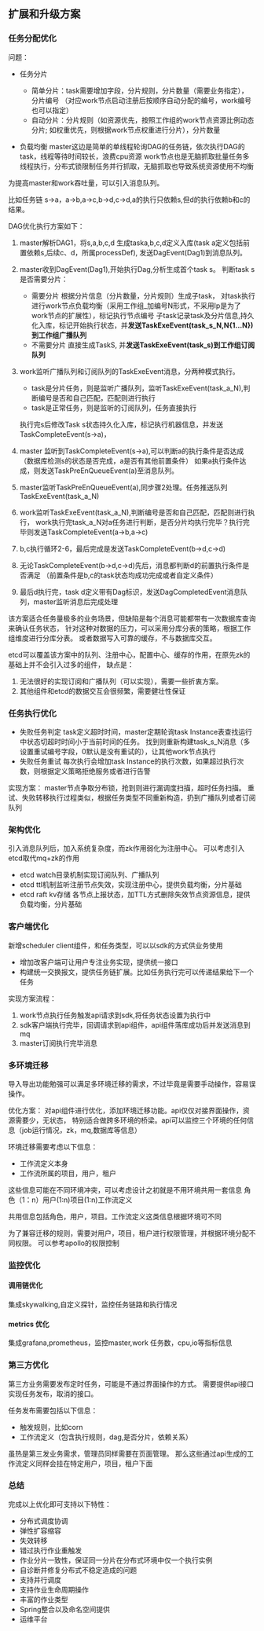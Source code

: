 ## 扩展和升级方案
### 任务分配优化
问题：
- 任务分片
  - 简单分片：task需要增加字段，分片规则，分片数量（需要业务指定），
    分片编号 （对应work节点启动注册后按顺序自动分配的编号，work编号也可以指定）
  - 自动分片：分片规则（如资源优先，按照工作组的work节点资源比例动态分片;
    如权重优先，则根据work节点权重进行分片），分片数量
  
- 负载均衡
  master这边是简单的单线程轮询DAG的任务链，依次执行DAG的task，线程等待时间较长，浪费cpu资源
  work节点也是无脑抓取批量任务多线程执行，分布式锁限制任务并行抓取，无脑抓取也导致系统资源使用不均衡

为提高master和work吞吐量，可以引入消息队列。

比如任务链 s->a，a->b,a->c,b->d,c->d,a的执行只依赖s,但d的执行依赖b和c的结果。

DAG优化执行方案如下：
1. master解析DAG1，将s,a,b,c,d 生成taska,b,c,d定义入库(task a定义包括前置依赖s,后续c、d，所属processDef),
   发送DagEvent(Dag1)到消息队列。 
2. master收到DagEvent(Dag1),开始执行Dag,分析生成首个task s。
   判断task s是否需要分片：
   - 需要分片
     根据分片信息（分片数量，分片规则）生成子task， 
     对task执行进行work节点负载均衡（采用工作组_加编号N形式，不采用Ip是为了work节点的扩展性），标记执行节点编号 
     子task记录task及分片信息,持久化入库，标记开始执行状态，并**发送TaskExeEvent(task_s_N,N{1...N})到工作组广播队列**
   - 不需要分片 
     直接生成TaskS, 并**发送TaskExeEvent(task_s)到工作组订阅队列**
    

3. work监听广播队列和订阅队列的TaskExeEvent消息，分两种模式执行。
   - task是分片任务，则是监听广播队列，监听TaskExeEvent(task_a_N),判断编号是否和自己匹配，匹配则进行执行
   - task是正常任务，则是监听的订阅队列，任务直接执行
     
    执行完s后修改Task s状态持久化入库，标记执行机器信息，并发送TaskCompleteEvent(s->a)，
   
4. master 监听到TaskCompleteEvent(s->a),可以判断a的执行条件是否达成（数据库检测s的状态是否完成，a是否有其他前置条件）
   如果a执行条件达成，则发送TaskPreEnQueueEvent(a)至消息队列。
   
5. master监听TaskPreEnQueueEvent(a),同步骤2处理。任务推送队列 TaskExeEvent(task_a_N)
6. work监听TaskExeEvent(task_a_N),判断编号是否和自己匹配，匹配则进行执行，
   work执行完task_a_N对a任务进行判断，是否分片均执行完毕？执行完毕则发送TaskCompleteEvent(a->b,a->c)
7. b,c执行循环2-6，最后完成是发送TaskCompleteEvent(b->d,c->d)
8. 无论TaskCompleteEvent(b->d,c->d)先后，消息都判断d的前置执行条件是否满足
     （前置条件是b,c的task状态均成功完成或者自定义条件）
   
9. 最后d执行完，task d定义带有Dag标识，发送DagCompletedEvent消息队列，master监听消息后完成处理

该方案适合任务量极多的业务场景，但缺陷是每个消息可能都带有一次数据库查询来确认任务状态，
针对这种对数据的压力，可以采用分库分表的策略，根据工作组维度进行分库分表。
或者数据写入可靠的缓存，不与数据库交互。

etcd可以覆盖该方案中的队列、注册中心，配置中心、缓存的作用，在原先zk的基础上并不会引入过多的组件，
缺点是：
1. 无法很好的实现订阅和广播队列（可以实现），需要一些折衷方案。
2. 其他组件和etcd的数据交互会很频繁，需要健壮性保证

### 任务执行优化
- 失败任务判定
  task定义超时时间，master定期轮询task Instance表查找运行中状态切超时时间小于当前时间的任务。
  找到则重新构建task_s_N消息（多设置重试编号字段，0默认是没有重试的），让其他work节点执行
- 失败任务重试
  每次执行会增加task Instance的执行次数，如果超过执行次数，则根据定义策略拒绝服务或者进行告警
  
实现方案：
master节点争取分布锁，抢到则进行漏调度扫描，超时任务扫描。
重试、失败转移执行过程类似，根据任务类型不同重新构造，扔到广播队列或者订阅队列



### 架构优化
引入消息队列后，加入系统复杂度，而zk作用弱化为注册中心。
可以考虑引入etcd取代mq+zk的作用
- etcd watch目录机制实现订阅队列、广播队列
- etcd ttl机制监听注册节点失效，实现注册中心，提供负载均衡，分片基础
- etcd raft kv存储 各节点上报状态，加TTL方式删除失效节点资源信息，提供负载均衡，分片基础

### 客户端优化
新增scheduler client组件，和任务类型，可以以sdk的方式供业务使用

- 增加改客户端可让用户专注业务实现，提供统一接口
- 构建统一交换报文，提供任务链扩展。比如任务执行完可以传递结果给下一个任务

实现方案流程：
1. work节点执行任务触发api请求到sdk,将任务状态设置为执行中
2. sdk客户端执行完毕，回调请求到api组件，api组件落库成功后并发送消息到mq
3. master订阅执行完毕消息

### 多环境迁移
导入导出功能勉强可以满足多环境迁移的需求，不过毕竟是需要手动操作，容易误操作。

优化方案：
对api组件进行优化，添加环境迁移功能。api仅仅对接界面操作，资源需要少，无状态，
特别适合做跨多环境的桥梁。api可以监控三个环境的任何信息（job运行情况，zk，mq,数据库等信息）

环境迁移需要考虑以下信息：
- 工作流定义本身
- 工作流所属的项目，用户，租户

这些信息可能在不同环境冲突，可以考虑设计之初就是不用环境共用一套信息
  角色（1：n）用户(1:n)项目(1:n)工作流定义

共用信息包括角色，用户，项目。工作流定义这类信息根据环境可不同

为了兼容迁移的规则，需要对用户，项目，租户进行权限管理，并根据环境分配不同权限。
可以参考apollo的权限控制

### 监控优化
#### 调用链优化
集成skywalking,自定义探针，监控任务链路和执行情况
#### metrics 优化
集成grafana,prometheus，监控master,work 任务数，cpu,io等指标信息

### 第三方优化
第三方业务需要发布定时任务，可能是不通过界面操作的方式。
需要提供api接口实现任务发布，取消的接口。

任务发布需要包括以下信息：
- 触发规则，比如corn
- 工作流定义（包含执行规则，dag,是否分片，依赖关系）

虽热是第三发业务需求，管理员同样需要在页面管理。
那么这些通过api生成的工作流定义同样会挂在特定用户，项目，租户下面


### 总结
完成以上优化即可支持以下特性：
- 分布式调度协调
- 弹性扩容缩容
- 失效转移
- 错过执行作业重触发
- 作业分片一致性，保证同一分片在分布式环境中仅一个执行实例
- 自诊断并修复分布式不稳定造成的问题
- 支持并行调度
- 支持作业生命周期操作
- 丰富的作业类型
- Spring整合以及命名空间提供
- 运维平台